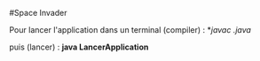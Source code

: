 #Space Invader

Pour lancer l'application dans un terminal (compiler) : 
**javac *.java**

puis (lancer) :
**java LancerApplication**